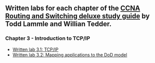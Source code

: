 ## Written labs for each chapter of the [CCNA Routing and Switching deluxe study guide](https://www.wiley.com/en-gb/CCNA+Routing+and+Switching+Complete+Deluxe+Study+Guide%3A+Exam+100+105%2C+Exam+200+105%2C+Exam+200+125%2C+2nd+Edition-p-9781119288312) by Todd Lammle and Willian Tedder.

### Chapter 3 - Introduction to TCP/IP
- [Written lab 3.1: TCP/IP](./chp3-intro-to-tcpip/wrtn-lab-3p1-tcpip.md)
- [Written lab 3.2: Mapping applications to the DoD model](./chp3-intro-to-tcpip/wrtn-lab-3p2-mapping-apps-to-the-dod-model.md)